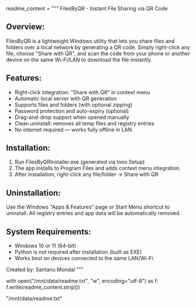readme_content = """
FilesByQR - Instant File Sharing via QR Code

Overview:
-----------
FilesByQR is a lightweight Windows utility that lets you share files and folders over a local network by generating a QR code. Simply right-click any file, choose "Share with QR", and scan the code from your phone or another device on the same Wi-Fi/LAN to download the file instantly.

Features:
----------
- Right-click integration: "Share with QR" in context menu
- Automatic local server with QR generation
- Supports files and folders (with optional zipping)
- Password protection and auto-expiry (optional)
- Drag-and-drop support when opened manually
- Clean uninstall: removes all temp files and registry entries
- No internet required — works fully offline in LAN

Installation:
--------------
1. Run FilesByQRInstaller.exe (generated via Inno Setup)
2. The app installs to Program Files and adds context menu integration.
3. After installation, right-click any file/folder → Share with QR

Uninstallation:
----------------
Use the Windows "Apps & Features" page or Start Menu shortcut to uninstall.
All registry entries and app data will be automatically removed.

System Requirements:
---------------------
- Windows 10 or 11 (64-bit)
- Python is not required after installation (built as EXE)
- Works best on devices connected to the same LAN/Wi-Fi

Created by: Santanu Mondal
"""

with open("/mnt/data/readme.txt", "w", encoding="utf-8") as f:
    f.write(readme_content.strip())

"/mnt/data/readme.txt"
